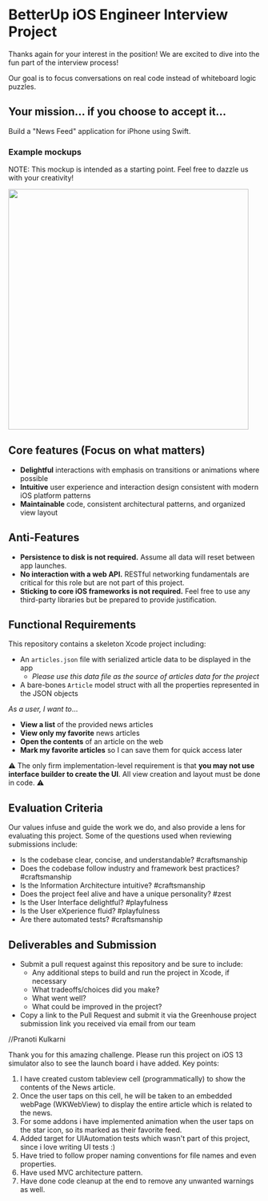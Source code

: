 # BetterUp iOS Engineer Interview Project

Thanks again for your interest in the position!  We are excited to dive into the fun part of the interview process!

Our goal is to focus conversations on real code instead of whiteboard logic puzzles.


## Your mission... if you choose to accept it...

Build a "News Feed" application for iPhone using Swift.

### Example mockups

NOTE: This mockup is intended as a starting point. Feel free to dazzle us with your creativity!

<img src="https://github.com/betterup/betterup-interview-ios/raw/master/doc/mock1.png?raw=true" height="480" />

## Core features (Focus on what matters)

- **Delightful** interactions with emphasis on transitions or animations where possible
- **Intuitive** user experience and interaction design consistent with modern iOS platform patterns
- **Maintainable** code, consistent architectural patterns, and organized view layout

## Anti-Features

- **Persistence to disk is not required.** Assume all data will reset between app launches.
- **No interaction with a web API.** RESTful networking fundamentals are critical for this role but are not part of this project.
- **Sticking to core iOS frameworks is not required.** Feel free to use any third-party libraries but be prepared to provide justification.

## Functional Requirements

This repository contains a skeleton Xcode project including:

- An `articles.json` file with serialized article data to be displayed in the app
    - _Please use this data file as the source of articles data for the project_
- A bare-bones `Article` model struct with all the properties represented in the JSON objects

_As a user, I want to_...

- **View a list** of the provided news articles
- **View only my favorite** news articles
- **Open the contents** of an article on the web
- **Mark my favorite articles** so I can save them for quick access later

⚠️ The only firm implementation-level requirement is that **you may not use interface builder to create the UI**. All view creation and layout must be done in code. ⚠️

## Evaluation Criteria

Our values infuse and guide the work we do, and also provide a lens for evaluating this project.
Some of the questions used when reviewing submissions include:

- Is the codebase clear, concise, and understandable? #craftsmanship
- Does the codebase follow industry and framework best practices? #craftsmanship
- Is the Information Architecture intuitive? #craftsmanship
- Does the project feel alive and have a unique personality? #zest
- Is the User Interface delightful? #playfulness
- Is the User eXperience fluid? #playfulness
- Are there automated tests? #craftsmanship

## Deliverables and Submission

- Submit a pull request against this repository and be sure to include:
  * Any additional steps to build and run the project in Xcode, if necessary
  * What tradeoffs/choices did you make?
  * What went well?
  * What could be improved in the project?
- Copy a link to the Pull Request and submit it via the Greenhouse project submission link you received via email from our team


//Pranoti Kulkarni

Thank you for this amazing challenge. Please run this project on iOS 13 simulator also to see the launch board i have added.
Key points:
1) I have created custom tableview cell (programmatically) to show the contents of the News article.
2) Once the user taps on this cell, he will be taken to an embedded webPage (WKWebView) to display the entire article which is related to the news.
3) For some addons i have implemented animation when the user taps on the star icon, so its marked as their favorite feed.
4) Added target for UIAutomation tests which wasn't part of this project, since i love writing UI tests :)
5) Have tried to follow proper naming conventions for file names and even properties.
6) Have used MVC architecture pattern. 
7) Have done code cleanup at the end to remove any unwanted warnings as well.

